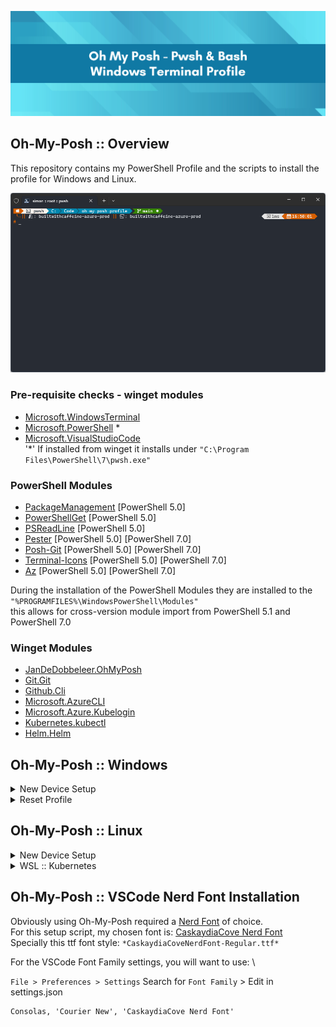 ![github-header-image](content/github-header-imager.png)

## Oh-My-Posh :: Overview
This repository contains my PowerShell Profile and the scripts to install the profile for Windows and Linux.

![windows-terminal-exmaple](content/windows-terminal-example.png)

### Pre-requisite checks - winget modules
 - [Microsoft.WindowsTerminal](https://winstall.app/apps/Microsoft.WindowsTerminal)
 - [Microsoft.PowerShell](https://winstall.app/apps/Microsoft.PowerShell) *
 - [Microsoft.VisualStudioCode](https://winstall.app/apps/Microsoft.VisualStudioCode) \
'*' If installed from winget it installs under `"C:\Program Files\PowerShell\7\pwsh.exe"`

### PowerShell Modules
 - [PackageManagement](https://www.powershellgallery.com/packages/PackageManagement) [PowerShell 5.0] 
 - [PowerShellGet](https://www.powershellgallery.com/packages/PowerShellGet) [PowerShell 5.0]
 - [PSReadLine](https://www.powershellgallery.com/packages/PSReadLine) [PowerShell 5.0]
 - [Pester](https://www.powershellgallery.com/packages/Pester) [PowerShell 5.0] [PowerShell 7.0]
 - [Posh-Git](https://www.powershellgallery.com/packages/posh-git) [PowerShell 5.0] [PowerShell 7.0]
 - [Terminal-Icons](https://www.powershellgallery.com/packages/Terminal-Icons) [PowerShell 5.0] [PowerShell 7.0]
 - [Az](https://www.powershellgallery.com/packages/Az) [PowerShell 5.0] [PowerShell 7.0]

During the installation of the PowerShell Modules they are installed to the `"%PROGRAMFILES%\WindowsPowerShell\Modules"` \
this allows for cross-version module import from PowerShell 5.1 and PowerShell 7.0

### Winget Modules
 - [JanDeDobbeleer.OhMyPosh](https://winstall.app/apps/JanDeDobbeleer.OhMyPosh)
 - [Git.Git](https://winstall.app/apps/Git.Git)
 - [Github.Cli](https://winstall.app/apps/GitHub.cli)
 - [Microsoft.AzureCLI](https://winstall.app/apps/Microsoft.AzureCLI)
 - [Microsoft.Azure.Kubelogin](https://winstall.app/apps/Microsoft.Azure.Kubelogin)
 - [Kubernetes.kubectl](https://winstall.app/apps/Kubernetes.kubectl)
 - [Helm.Helm](https://winstall.app/apps/Helm.Helm)

## Oh-My-Posh :: Windows

<details>
<summary> New Device Setup </summary>
 
> NEW DEVICE SETUP \
Please open Powershell 5.1 as Administrator and run the following commands

Check PowerShell Execution Policy - If Execution Policy is `Default` update to `RemoteSigned`
``` powershell
Get-ExecutionPolicy
```

Update Execution Policy
``` powershell
Set-ExecutionPolicy -Scope CurrentUser -ExecutionPolicy RemoteSigned 
```
Accept the Execution Policy Change: [A] Yes to all

``` powershell
Execution Policy Change
The execution policy helps protect you from scripts that you do not trust. Changing the execution policy might expose
you to the security risks described in the about_Execution_Policies help topic at
https:/go.microsoft.com/fwlink/?LinkID=135170. Do you want to change the execution policy?
[Y] Yes  [A] Yes to All  [N] No  [L] No to All  [S] Suspend  [?] Help (default is "N"):

```

Download PsProfile Script 
``` powershell
Invoke-WebRequest -Uri "https://raw.githubusercontent.com/smoonlee/oh-my-posh-profile/main/New-PsProfile.ps1" -OutFile "$PWD\New-PsProfile.ps1" 
```
Execute Script
``` powershell
.\New-PsProfile.ps1
```
</details>

<details>
<summary> Reset Profile </summary>

Download PsProfile Script 
``` powershell
Invoke-WebRequest -Uri "https://raw.githubusercontent.com/smoonlee/oh-my-posh-profile/main/New-PsProfile.ps1" -OutFile "$PWD\New-PsProfile.ps1" 
```
Execute Script
``` powershell
.\New-PsProfile.ps1 -ResetProfile
```

</details>


## Oh-My-Posh :: Linux

<details>
<summary> New Device Setup </summary>

``` bash
curl -s https://raw.githubusercontent.com/smoonlee/oh-my-posh-profile/main/New-BashProfile.sh -o $HOME/New-BashProfile.sh
```

Execute Script
``` bash
bash New-BashProfile.sh
```
</details>

<details>
<summary> WSL :: Kubernetes </summary>

You might need to create the `.kube` folder first
```
mkdir $HOME/.kube
```

Then create a symbolic link to the Windows `.kube` folder
> NOTE: Please update the Users folder to match your Windows User folder
```
ln -sf /mnt/c/Users/<username>/.kube/config $HOME/.kube/config
```
</details>

## Oh-My-Posh :: VSCode Nerd Font Installation
Obviously using Oh-My-Posh required a [Nerd Font](https://www.nerdfonts.com/font-downloads) of choice. \
For this setup script, my chosen font is: [CaskaydiaCove Nerd Font](https://github.com/ryanoasis/nerd-fonts/releases/download/v3.0.2/CascadiaCode.zip) \
Specially this ttf font style: `*CaskaydiaCoveNerdFont-Regular.ttf*`

For the VSCode Font Family settings, you will want to use: \

`File > Preferences > Settings` Search for `Font Family` > Edit in settings.json
```
Consolas, 'Courier New', 'CaskaydiaCove Nerd Font'
```

